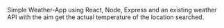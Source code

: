 Simple Weather-App using React, Node, Express and an existing weather API with the aim get the actual temperature of the location searched.
